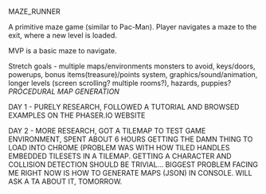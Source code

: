 MAZE_RUNNER

A primitive maze game (similar to Pac-Man). Player navigates a maze to the exit, where a new level is loaded.

MVP is a basic maze to navigate.

Stretch goals - multiple maps/environments monsters to avoid, keys/doors, powerups, bonus items(treasure)/points system, graphics/sound/animation, longer levels (screen scrolling? multiple rooms?), hazards, puppies? *PROCEDURAL MAP GENERATION*


DAY 1 - PURELY RESEARCH, FOLLOWED A TUTORIAL AND BROWSED EXAMPLES ON THE PHASER.IO WEBSITE

DAY 2 - MORE RESEARCH, GOT A TILEMAP TO TEST GAME ENVIRONMENT, SPENT ABOUT 6 HOURS GETTING THE DAMN THING TO LOAD INTO CHROME (PROBLEM WAS WITH HOW TILED HANDLES EMBEDDED TILESETS IN A TILEMAP. GETTING A CHARACTER AND COLLISION DETECTION SHOULD BE TRIVIAL... BIGGEST PROBLEM FACING ME RIGHT NOW IS HOW TO GENERATE MAPS (JSON) IN CONSOLE. WILL ASK A TA ABOUT IT, TOMORROW.
